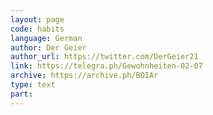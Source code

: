 ```yaml
---
layout: page
code: habits
language: German
author: Der Geier
author_url: https://twitter.com/DerGeier21
link: https://telegra.ph/Gewohnheiten-02-07
archive: https://archive.ph/BOIAr
type: text
part: 
---
```


